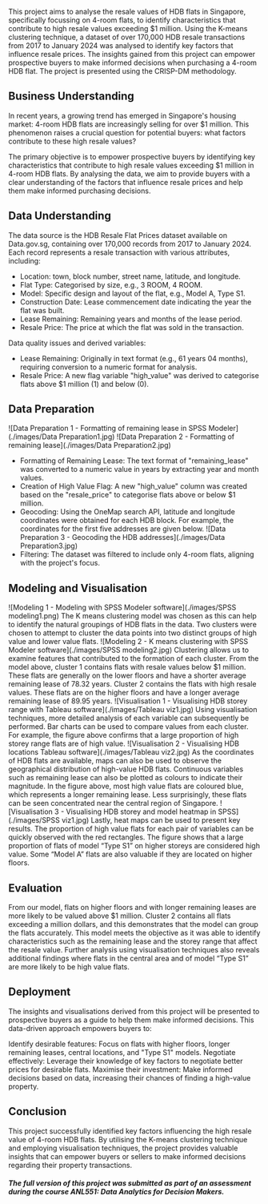 This project aims to analyse the resale values of HDB flats in Singapore, specifically focussing on 4-room flats, to identify characteristics that contribute to high resale values exceeding $1 million. Using the K-means clustering technique, a dataset of over 170,000 HDB resale transactions from 2017 to January 2024 was analysed to identify key factors that influence resale prices. The insights gained from this project can empower prospective buyers to make informed decisions when purchasing a 4-room HDB flat. The project is presented using the CRISP-DM methodology.

## Business Understanding

In recent years, a growing trend has emerged in Singapore's housing market: 4-room HDB flats are increasingly selling for over $1 million. This phenomenon raises a crucial question for potential buyers: what factors contribute to these high resale values?

The primary objective is to empower prospective buyers by identifying key characteristics that contribute to high resale values exceeding $1 million in 4-room HDB flats. By analysing the data, we aim to provide buyers with a clear understanding of the factors that influence resale prices and help them make informed purchasing decisions.

## Data Understanding

The data source is the HDB Resale Flat Prices dataset available on Data.gov.sg, containing over 170,000 records from 2017 to January 2024. Each record represents a resale transaction with various attributes, including:

- Location: town, block number, street name, latitude, and longitude.
- Flat Type: Categorised by size, e.g., 3 ROOM, 4 ROOM.
- Model: Specific design and layout of the flat, e.g., Model A, Type S1.
- Construction Date: Lease commencement date indicating the year the flat was built.
- Lease Remaining: Remaining years and months of the lease period.
- Resale Price: The price at which the flat was sold in the transaction.

Data quality issues and derived variables:

- Lease Remaining: Originally in text format (e.g., 61 years 04 months), requiring conversion to a numeric format for analysis.
- Resale Price: A new flag variable "high_value" was derived to categorise flats above $1 million (1) and below (0).

## Data Preparation
![Data Preparation 1 - Formatting of remaining lease in SPSS Modeler](./images/Data Preparation1.jpg)
![Data Preparation 2 - Formatting of remaining lease](./images/Data Preparation2.jpg)
- Formatting of Remaining Lease: The text format of "remaining_lease" was converted to a numeric value in years by extracting year and month values.
- Creation of High Value Flag: A new "high_value" column was created based on the "resale_price" to categorise flats above or below $1 million.
- Geocoding: Using the OneMap search API, latitude and longitude coordinates were obtained for each HDB block. For example, the coordinates for the first five addresses are given below.
![Data Preparation 3 - Geocoding the HDB addresses](./images/Data Preparation3.jpg)
- Filtering: The dataset was filtered to include only 4-room flats, aligning with the project's focus.

##  Modeling and Visualisation
![Modeling 1 - Modeling with SPSS Modeler software](./images/SPSS modeling1.png)
The K means clustering model was chosen as this can help to identify the natural groupings of HDB flats in the data. Two clusters were chosen to attempt to cluster the data points into two distinct groups of high value and lower value flats.
![Modeling 2 - K means clustering with SPSS Modeler software](./images/SPSS modeling2.jpg)
Clustering allows us to examine features that contributed to the formation of each cluster. From the model above, cluster 1 contains flats with resale values below $1 million. These flats are generally on the lower floors and have a shorter average remaining lease of 78.32 years. Cluster 2 contains the flats with high resale values. These flats are on the higher floors and have a longer average remaining lease of 89.95 years.
![Visualisation 1 - Visualising HDB storey range with Tableau software](./images/Tableau viz1.jpg)
Using visualisation techniques, more detailed analysis of each variable can subsequently be performed. Bar charts can be used to compare values from each cluster. For example, the figure above confirms that a large proportion of high storey range flats are of high value.
![Visualisation 2 - Visualising HDB locations Tableau software](./images/Tableau viz2.jpg)
As the coordinates of HDB flats are available, maps can also be used to observe the geographical distribution of high-value HDB flats. Continuous variables such as remaining lease can also be plotted as colours to indicate their magnitude. In the figure above, most high value flats are coloured blue, which represents a longer remaining lease. Less surprisingly, these flats can be seen concentrated near the central region of Singapore.
![Visualisation 3 - Visualising HDB storey and model heatmap in SPSS](./images/SPSS viz1.jpg)
Lastly, heat maps can be used to present key results. The proportion of high value flats for each pair of variables can be quickly observed with the red rectangles. The figure shows that a large proportion of flats of model “Type S1” on higher storeys are considered high value. Some “Model A” flats are also valuable if they are located on higher floors.

## Evaluation

From our model, flats on higher floors and with longer remaining leases are more likely to be valued above $1 million. Cluster 2 contains all flats exceeding a million dollars, and this demonstrates that the model can group the flats accurately. This model meets the objective as it was able to identify characteristics such as the remaining lease and the storey range that affect the resale value. Further analysis using visualisation techniques also reveals additional findings where flats in the central area and of model “Type S1” are more likely to be high value flats.

## Deployment
The insights and visualisations derived from this project will be presented to prospective buyers as a guide to help them make informed decisions. This data-driven approach empowers buyers to:

Identify desirable features: Focus on flats with higher floors, longer remaining leases, central locations, and "Type S1" models.
Negotiate effectively: Leverage their knowledge of key factors to negotiate better prices for desirable flats.
Maximise their investment: Make informed decisions based on data, increasing their chances of finding a high-value property.

## Conclusion
This project successfully identified key factors influencing the high resale value of 4-room HDB flats. By utilising the K-means clustering technique and employing visualisation techniques, the project provides valuable insights that can empower buyers or sellers to make informed decisions regarding their property transactions.

##### The full version of this project was submitted as part of an assessment during the course ANL551: Data Analytics for Decision Makers.
